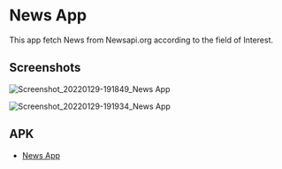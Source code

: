# News App

This app fetch News from Newsapi.org according to the field of Interest.

## Screenshots
![Screenshot_20220129-191849_News App](https://user-images.githubusercontent.com/79453688/151671733-d8a4b87b-d383-433b-8353-19246226dab7.jpg)

![Screenshot_20220129-191934_News App](https://user-images.githubusercontent.com/79453688/151671738-4503ea1a-f0d9-46f9-b27e-abcd34b93501.jpg)

## APK
- [News App](https://drive.google.com/file/d/1yGufcgx7XFAErwbM4J7zB8dk2fyjapOz/view?usp=sharing)
